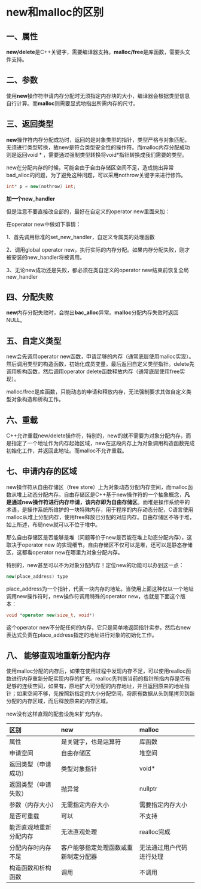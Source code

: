 # new和malloc的区别

## 一、属性

**new/delete**是C++关键字，需要编译器支持。**malloc/free**是库函数，需要头文件支持。

## 二、参数

使用**new**操作符申请内存分配时无须指定内存块的大小，编译器会根据类型信息自行计算。而**malloc**则需要显式地指出所需内存的尺寸。

## 三、返回类型

**new**操作符内存分配成功时，返回的是对象类型的指针，类型严格与对象匹配，无须进行类型转换，故new是符合类型安全性的操作符。而malloc内存分配成功则是返回void * ，需要通过强制类型转换将void*指针转换成我们需要的类型。

new在分配内存的时候，可能会由于自由存储区空间不足，造成抛出异常bad_alloc的问题，为了避免这种问题，可以采用nothrow关键字来进行修饰。

```c++
int* p = new(nothrow) int;
```

**加一个new_handler**

但是注意不要直接改全部的，最好在自定义的operator new里面来加：

在operator new中做如下事情：

1、首先调用标准的set_new_handler，自定义专属类的处理函数

2、调用global operator new，执行实际的内存分配。如果内存分配失败，刚才被安装的new_handler将被调用。

3、无论new成功还是失败，都必须在类自定义的operator new结束前恢复全局new_handler

## 四、分配失败

**new**内存分配失败时，会抛出**bac_alloc**异常。**malloc**分配内存失败时返回NULL。

## 五、自定义类型

new会先调用operator new函数，申请足够的内存（通常底层使用malloc实现）。然后调用类型的构造函数，初始化成员变量，最后返回自定义类型指针。delete先调用析构函数，然后调用operator delete函数释放内存（通常底层使用free实现）。

 malloc/free是库函数，只能动态的申请和释放内存，无法强制要求其做自定义类型对象构造和析构工作。

## 六、重载

C++允许重载new/delete操作符，特别的，new的就不需要为对象分配内存，而是指定了一个地址作为内存起始区域，new在这段内存上为对象调用构造函数完成初始化工作，并返回此地址。而malloc不允许重载。

## 七、申请内存的区域

new操作符从自由存储区（free store）上为对象动态分配内存空间，而malloc函数从堆上动态分配内存。自由存储区是C++基于new操作符的一个抽象概念，**凡是通过new操作符进行内存申请，该内存即为自由存储区**。而堆是操作系统中的术语，是操作系统所维护的一块特殊内存，用于程序的内存动态分配，C语言使用malloc从堆上分配内存，使用free释放已分配的对应内存。自由存储区不等于堆，如上所述，布局new就可以不位于堆中。

那么自由存储区是否能够是堆（问题等价于new是否能在堆上动态分配内存），这取决于operator new 的实现细节。自由存储区不仅可以是堆，还可以是静态存储区，这都看operator new在哪里为对象分配内存。

特别的，new甚至可以不为对象分配内存！定位new的功能可以办到这一点：

```c++
new(place_address) type
```

place_address为一个指针，代表一块内存的地址。当使用上面这种仅以一个地址调用new操作符时，new操作符调用特殊的operator new，也就是下面这个版本：

```c++
void *operator new(size_t, void*)
```

这个operator new不分配任何的内存，它只是简单地返回指针实参，然后右new表达式负责在place_address指定的地址进行对象的初始化工作。

## 八、 能够直观地重新分配内存

使用malloc分配的内存后，如果在使用过程中发现内存不足，可以使用realloc函数进行内存重新分配实现内存的扩充。realloc先判断当前的指针所指内存是否有足够的连续空间，如果有，原地扩大可分配的内存地址，并且返回原来的地址指针；如果空间不够，先按照新指定的大小分配空间，将原有数据从头到尾拷贝到新分配的内存区域，而后释放原来的内存区域。

new没有这样直观的配套设施来扩充内存。



| 区别                   | new                                  | malloc                   |
| :--------------------- | :----------------------------------- | :----------------------- |
| 属性                   | 是关键字，也是运算符                 | 库函数                   |
| 申请空间               | 自由存储区                           | 堆空间                   |
| 返回类型（申请成功）   | 类型对象指针                         | void*                    |
| 返回类型（申请失败）   | 抛异常                               | nullptr                  |
| 参数（内存大小）       | 无需指定内存大小                     | 需要指定内存大小         |
| 是否可重载             | 可以                                 | 不支持                   |
| 能否直观地重新分配内存 | 无法直观处理                         | realloc完成              |
| 分配内存时内存不足     | 客户能够指定处理函数或重新制定分配器 | 无法通过用户代码进行处理 |
| 构造函数和析构函数     | 调用                                 | 不调用                   |

